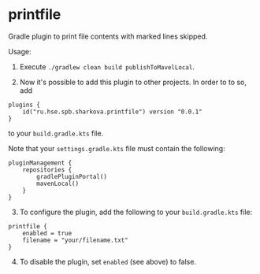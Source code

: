 # printfile 
Gradle plugin to print file contents with marked lines skipped.

Usage:

1. Execute `./gradlew clean build publishToMavelLocal`.

2. Now it's possible to add this plugin to other projects. In order to to so, add
```
plugins {
    id("ru.hse.spb.sharkova.printfile") version "0.0.1"
}
```
to your `build.gradle.kts` file.


Note that your `settings.gradle.kts` file must contain the following:
```
pluginManagement {
    repositories {
        gradlePluginPortal()
        mavenLocal()
    }
}
```

3. To configure the plugin, add the following to your `build.gradle.kts` file:
```
printfile {
    enabled = true
    filename = "your/filename.txt"
}
```

4. To disable the plugin, set `enabled` (see above) to false.
